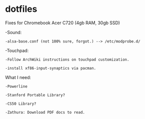 # dotfiles

Fixes for Chromebook Acer C720 (4gb RAM, 30gb SSD)

  -Sound:
  
    -alsa-base.conf (not 100% sure, forgot.) --> /etc/modprobe.d/
    
  -Touchpad:
  
    -Follow ArchWiki instructions on touchpad customization.
    
    -install xf86-input-synaptics via pacman.

What I need:

    -Powerline
  
    -Stanford Portable Library?
  
    -CS50 Library?
  
    -Zathura: Download PDF docs to read.
    
